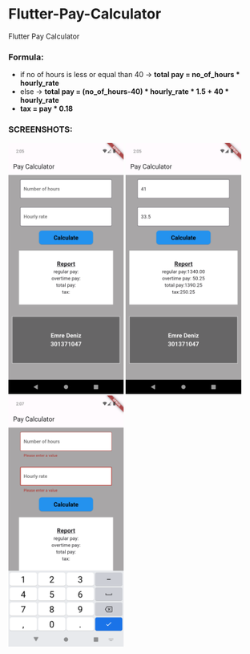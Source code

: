 # Flutter-Pay-Calculator
Flutter Pay Calculator

### Formula:
- if no of hours is less or equal than 40 -> **total pay = no_of_hours * hourly_rate**
- else -> **total pay = (no_of_hours-40) * hourly_rate * 1.5 + 40 * hourly_rate**
- **tax = pay * 0.18**

### SCREENSHOTS:
<kbd><img src="screenshots/ss1.png" height="500"/></kbd>    <kbd><img src="screenshots/ss2.png" height="500"/></kbd>    <kbd><img src="screenshots/ss3.png" height="500"/></kbd>
